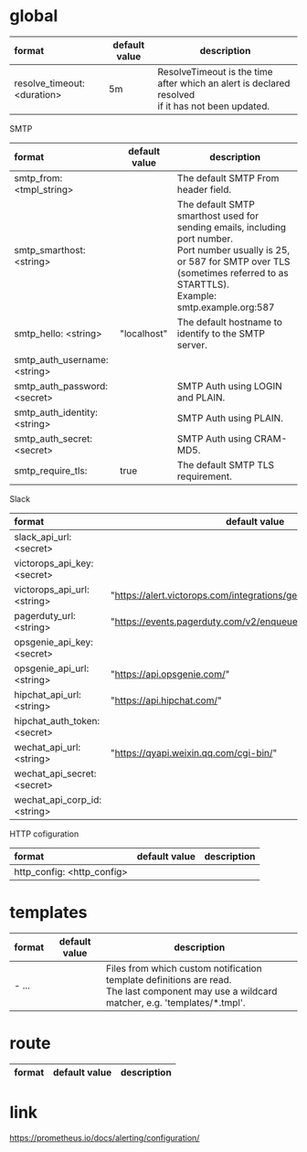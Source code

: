 ###

# global

| format                      | default value | description   |
| :----------                 | ------------- | ------------- |
| resolve_timeout: \<duration> | 5m            | ResolveTimeout is the time after which an alert is declared resolved <br> if it has not been updated.|

SMTP

| format                      | default value | description   |
| :----------                 | ------------- | ------------- |
| smtp_from: \<tmpl_string>   |     | The default SMTP From header field.|
| smtp_smarthost: \<string>   |     | The default SMTP smarthost used for sending emails, including port number. <br> Port number usually is 25, or 587 for SMTP over TLS (sometimes referred to as STARTTLS). <br> Example: smtp.example.org:587 |
| smtp_hello: \<string>       | "localhost"   | The default hostname to identify to the SMTP server. |
| smtp_auth_username: \<string>  |            | |
| smtp_auth_password: \<secret>  |            | SMTP Auth using LOGIN and PLAIN. |
| smtp_auth_identity: \<string>  |            | SMTP Auth using PLAIN. |
| smtp_auth_secret: \<secret> |               | SMTP Auth using CRAM-MD5. |
| smtp_require_tls: <bool>    | true          | The default SMTP TLS requirement. |

Slack

| format                      | default value | description   |
| :----------                 | ------------- | ------------- |
| slack_api_url: \<secret>    | | |
| victorops_api_key: \<secret> | | |
| victorops_api_url: \<string> | "https://alert.victorops.com/integrations/generic/20131114/alert/" | |
| pagerduty_url: \<string>    | "https://events.pagerduty.com/v2/enqueue" | |
| opsgenie_api_key: \<secret> | | | 
| opsgenie_api_url: \<string> | "https://api.opsgenie.com/" | |
| hipchat_api_url: \<string>  | "https://api.hipchat.com/" | |
| hipchat_auth_token: \<secret> | | |
| wechat_api_url: \<string>  | "https://qyapi.weixin.qq.com/cgi-bin/" | | 
| wechat_api_secret: \<secret>  | | |
| wechat_api_corp_id: \<string> | | |

HTTP cofiguration

| format                      | default value | description   |
| :----------                 | ------------- | ------------- |
| http_config: \<http_config> | | |

# templates

| format                      | default value | description   |
| :----------                 | ------------- | ------------- |
| - <filepath> ...            |               | Files from which custom notification template definitions are read. <br> The last component may use a wildcard matcher, e.g. 'templates/*.tmpl'. |

# route


| format                      | default value | description   |
| :----------                 | ------------- | ------------- |








# link

https://prometheus.io/docs/alerting/configuration/
